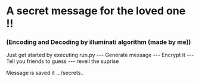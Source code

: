 # A secret message for the loved one !!
### (Encoding and Decoding by illuminati algorithm (made by me))

Just get started by executing run.py
--- Generate message 
--- Encrypt it
--- Tell you friends to guess
--- reveil the suprise

Message is saved it .../secrets..



